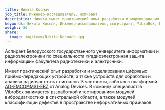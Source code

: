 ```yaml
---
title: Никита Космач
job_title: Инженер-исследователь, аспирант
description: Никита имеет практический опыт разработки и моделирования цифровых приёмо-передающих устройств, а также устройств для обработки и анализа радиочастотных сигналов.
keywords: Никита Космач, Инженер-исследователь, магистрант, VibroBox, Вибробокс
weight: 50
share:
  image: img/team/Nikita Kosmach.jpg
---
```

Аспирант Белорусского государственного университета информатики и радиоэлектроники по специальности «Радиоэлектронная защита информации» факультета радиотехники и электроники.

Имеет практический опыт разработки и моделирования цифровых приёмо-передающих устройств, а также устройств для обработки и анализа радиочастотных сигналов. В частности, работал с платформой [AD-FMCOMMS1-EBZ](https://wiki.analog.com/resources/eval/user-guides/ad-fmcomms2-ebz) от Analog Devices. В команде специалистов VibroBox занимается разработкой и тестированием модулей вибродиагностики в спектральной области, а также модулей классификации дефектов в пространстве информативных признаков.

